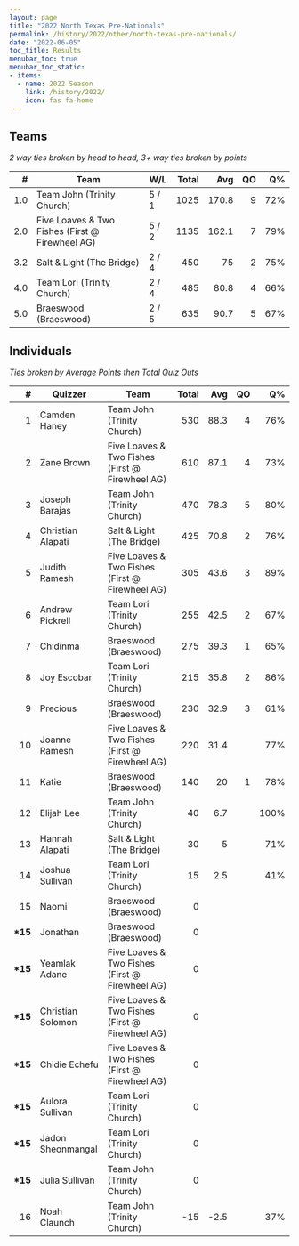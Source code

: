 ```yaml
---
layout: page
title: "2022 North Texas Pre-Nationals"
permalink: /history/2022/other/north-texas-pre-nationals/
date: "2022-06-05"
toc_title: Results
menubar_toc: true
menubar_toc_static:
- items:
  - name: 2022 Season
    link: /history/2022/
    icon: fas fa-home
---
```


## Teams

*2 way ties broken by head to head, 3+ way ties broken by points*

|    # | Team                                            | W/L   | Total |   Avg |   QO |   Q% |
| ---: | ----------------------------------------------- | ----- | ----: | ----: | ---: | ---: |
|  1.0 | Team John (Trinity Church)                      | 5 / 1 |  1025 | 170.8 |    9 |  72% |
|  2.0 | Five Loaves & Two Fishes (First @ Firewheel AG) | 5 / 2 |  1135 | 162.1 |    7 |  79% |
|  3.2 | Salt & Light (The Bridge)                       | 2 / 4 |   450 |    75 |    2 |  75% |
|  4.0 | Team Lori (Trinity Church)                      | 2 / 4 |   485 |  80.8 |    4 |  66% |
|  5.0 | Braeswood (Braeswood)                           | 2 / 5 |   635 |  90.7 |    5 |  67% |

## Individuals

*Ties broken by Average Points then Total Quiz Outs*

|        # | Quizzer           | Team                                            | Total |  Avg |   QO |   Q% |
| -------: | ----------------- | ----------------------------------------------- | ----: | ---: | ---: | ---: |
|        1 | Camden Haney      | Team John (Trinity Church)                      |   530 | 88.3 |    4 |  76% |
|        2 | Zane Brown        | Five Loaves & Two Fishes (First @ Firewheel AG) |   610 | 87.1 |    4 |  73% |
|        3 | Joseph Barajas    | Team John (Trinity Church)                      |   470 | 78.3 |    5 |  80% |
|        4 | Christian Alapati | Salt & Light (The Bridge)                       |   425 | 70.8 |    2 |  76% |
|        5 | Judith Ramesh     | Five Loaves & Two Fishes (First @ Firewheel AG) |   305 | 43.6 |    3 |  89% |
|        6 | Andrew Pickrell   | Team Lori (Trinity Church)                      |   255 | 42.5 |    2 |  67% |
|        7 | Chidinma          | Braeswood (Braeswood)                           |   275 | 39.3 |    1 |  65% |
|        8 | Joy Escobar       | Team Lori (Trinity Church)                      |   215 | 35.8 |    2 |  86% |
|        9 | Precious          | Braeswood (Braeswood)                           |   230 | 32.9 |    3 |  61% |
|       10 | Joanne Ramesh     | Five Loaves & Two Fishes (First @ Firewheel AG) |   220 | 31.4 |      |  77% |
|       11 | Katie             | Braeswood (Braeswood)                           |   140 |   20 |    1 |  78% |
|       12 | Elijah Lee        | Team John (Trinity Church)                      |    40 |  6.7 |      | 100% |
|       13 | Hannah Alapati    | Salt & Light (The Bridge)                       |    30 |    5 |      |  71% |
|       14 | Joshua Sullivan   | Team Lori (Trinity Church)                      |    15 |  2.5 |      |  41% |
|       15 | Naomi             | Braeswood (Braeswood)                           |     0 |      |      |      |
| **\*15** | Jonathan          | Braeswood (Braeswood)                           |     0 |      |      |      |
| **\*15** | Yeamlak Adane     | Five Loaves & Two Fishes (First @ Firewheel AG) |     0 |      |      |      |
| **\*15** | Christian Solomon | Five Loaves & Two Fishes (First @ Firewheel AG) |     0 |      |      |      |
| **\*15** | Chidie Echefu     | Five Loaves & Two Fishes (First @ Firewheel AG) |     0 |      |      |      |
| **\*15** | Aulora Sullivan   | Team Lori (Trinity Church)                      |     0 |      |      |      |
| **\*15** | Jadon Sheonmangal | Team Lori (Trinity Church)                      |     0 |      |      |      |
| **\*15** | Julia Sullivan    | Team John (Trinity Church)                      |     0 |      |      |      |
|       16 | Noah Claunch      | Team John (Trinity Church)                      |   -15 | -2.5 |      |  37% |

